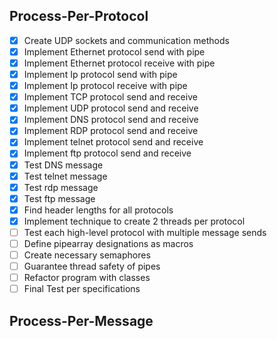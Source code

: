 Process-Per-Protocol
-----------------------
- [x] Create UDP sockets and communication methods
- [x] Implement Ethernet protocol send with pipe
- [x] Implement Ethernet protocol receive with pipe
- [x] Implement Ip protocol send with pipe
- [x] Implement Ip protocol receive with pipe
- [x] Implement TCP protocol send and receive
- [x] Implement UDP protocol send and receive
- [x] Implement DNS protocol send and receive
- [x] Implement RDP protocol send and receive
- [x] Implement telnet protocol send and receive
- [x] Implement ftp protocol send and receive
- [x] Test DNS message
- [x] Test telnet message
- [x] Test rdp message
- [x] Test ftp message
- [x] Find header lengths for all protocols
- [x] Implement technique to create 2 threads per protocol
- [ ] Test each high-level protocol with multiple message sends
- [ ] Define pipearray designations as macros
- [ ] Create necessary semaphores
- [ ] Guarantee thread safety of pipes
- [ ] Refactor program with classes
- [ ] Final Test per specifications

Process-Per-Message
--------------------------
